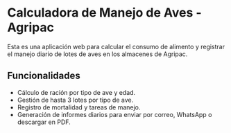 # Calculadora de Manejo de Aves - Agripac

Esta es una aplicación web para calcular el consumo de alimento y registrar el manejo diario de lotes de aves en los almacenes de Agripac.

## Funcionalidades

- Cálculo de ración por tipo de ave y edad.
- Gestión de hasta 3 lotes por tipo de ave.
- Registro de mortalidad y tareas de manejo.
- Generación de informes diarios para enviar por correo, WhatsApp o descargar en PDF.
